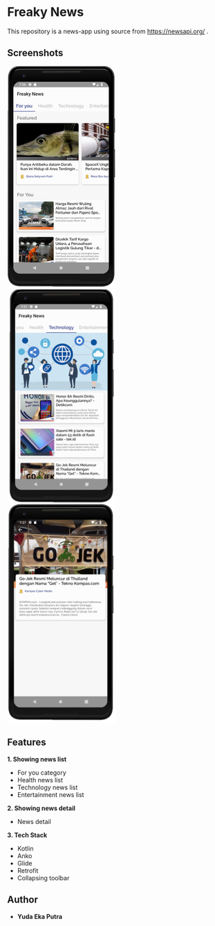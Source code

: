 # Freaky News

This repository is a news-app using source from https://newsapi.org/ .


## Screenshots
<img src="https://github.com/Yeputra/Freaky-News/blob/master/screenshots/home.png" width="250"> &nbsp; 
<img src="https://github.com/Yeputra/Freaky-News/blob/master/screenshots/tech.png" width="250">  &nbsp; 
<img src="https://github.com/Yeputra/Freaky-News/blob/master/screenshots/Detail.png" width="250">

## Features
**1. Showing news list**
* For you category
* Health news list
* Technology news list
* Entertainment news list

**2. Showing news detail**
* News detail

**3. Tech Stack**
* Kotlin
* Anko
* Glide
* Retrofit
* Collapsing toolbar

## Author
* **Yuda Eka Putra**
